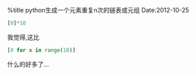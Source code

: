 %title python生成一个元素重复n次的链表或元组
Date:2012-10-25

```python
[0]*10
```
我觉得,这比
```python
[0 for x in range(10)]
```
什么的好多了...
